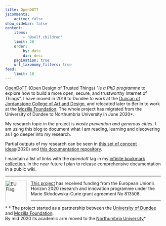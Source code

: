 ```yaml
---
title: OpenDOTT
jscomments:
    active: false
show_sidebar: false
content:
    items:
        - '@self.children'
    limit: 20
    order:
        by: date
        dir: desc
    pagination: true
    url_taxonomy_filters: true
feed:
    limit: 10
---
```


[OpenDoTT](https://opendott.org) (Open Design of Trusted Things) *"is a PhD programme* to explore how to build a more open, secure, and trustworthy Internet of Things". I have moved in 2019 to Dundee to work at the [Duncan of Jordanstone College of Art and Design](https://www.dundee.ac.uk/djcad/), and relocated later to Berlin to work at the [Mozilla Foundation](https://foundation.mozilla.org). The whole project has migrated from the University of Dundee to Northumbria University in June 2020\*.

My research topic in the project is *waste prevention and generous cities*. I am using this blog to document what I am reading, learning and discovering as I go deeper into my research.

Partial outputs of my research can be seen in [this set of concept ideas](../concepts)(2020) and [this documentation repository](https://github.com/reuse-city/II).

I maintain a list of links with the *opendott* tag in my [infinite bookmark collection](https://links.efeefe.me/?searchtags=opendott). In the near future I plan to release comprehensive documentation in a public wiki.

---

<div id="europe" class="europe">
    <img src="https://opendott.org/wp-content/uploads/2020/04/flag_yellow_low.jpg" align="left" width="70px" alt='EU Flag' style="padding-right:10px" /> <a href="https://opendott.org">This project</a> has received funding from the European Union’s Horizon 2020 research and innovation programme under the Marie Skłodowska-Curie grant agreement No 813508.
</div>

---

\* * The project started as a partnership between the [University of Dundee](https://www.dundee.ac.uk) and [Mozilla Foundation](https://foundation.mozilla.org/en/). <br />By mid 2020 its academic arm moved to the [Northumbria University](https://www.northumbria.ac.uk/)*

